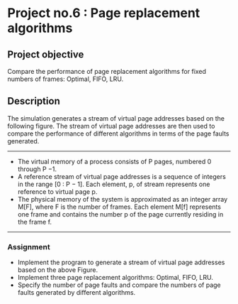 # Project no.6 : Page replacement algorithms

## **Project objective**

Compare the performance of page replacement algorithms for fixed numbers of frames: Optimal, FIFO, LRU.

## **Description**

The simulation generates a stream of virtual page addresses  based on the following figure. The stream of virtual page addresses are then used to compare the performance of different algorithms in terms of the page faults generated.

***

* The virtual memory of a process consists of P pages, numbered 0 through P −1.
* A reference stream of virtual page addresses is a sequence of integers in the range [0 : P − 1]. Each element, p,  of stream represents one reference to virtual page p.
* The physical memory of the system is approximated as an integer array M[F], where F is the number of frames. Each element M[f] represents one frame and contains the number p of the page currently residing in the frame f.

***

### **Assignment**

* Implement the program to generate a stream of virtual page addresses  based on the above Figure.
* Implement three page replacement algorithms: Optimal, FIFO, LRU.
* Specify the number of page faults and compare the numbers of page faults generated by different algorithms.
